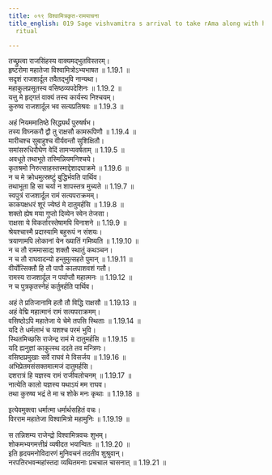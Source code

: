 ```yaml
---
title: ०१९ विश्वामित्रकृत-रामयाचना
title_english: 019 Sage vishvamitra s arrival to take rAma along with him to guard
  ritual

---
```



  
तच्छ्रुत्वा राजसिंहस्य वाक्यमद्भुतविस्तरम्।  
हृष्टरोमा महातेजा विश्वामित्रोऽभ्यभाषत ॥ 1.19.1 ॥   
सदृशं राजशार्दूल तवैतद्भुवि नान्यथा।  
महाकुलप्रसूतस्य वसिष्ठव्यपदेशिनः ॥ 1.19.2 ॥   
यत्तु मे हृद्गतं वाक्यं तस्य कार्यस्य निश्चयम्।  
कुरुष्व राजशार्दूल भव सत्यप्रतिश्रवः ॥ 1.19.3 ॥   

अहं नियममातिष्ठे सिद्ध्यर्थं पुरुषर्षभ।  
तस्य विघ्नकरौ द्वौ तु राक्षसौ कामरूपिणौ ॥ 1.19.4 ॥   
मारीचश्च सुबाहुश्च वीर्यवन्तौ सुशिक्षितौ।  
समांसरुधिरौघेण वेदिं तामभ्यवर्षताम् ॥ 1.19.5 ॥   
अवधूते तथाभूते तस्मिन्नियमनिश्चये।  
कृतश्रमो निरुत्साहस्तस्माद्देशादपाक्रमे ॥ 1.19.6 ॥   
न च मे क्रोधमुत्स्रष्टुं बुद्धिर्भवति पार्थिव।  
तथाभूता हि सा चर्या न शापस्तत्र मुच्यते ॥ 1.19.7 ॥   
स्वपुत्रं राजशार्दूल रामं सत्यपराक्रमम्।  
काकपक्षधरं शूरं ज्येष्ठं मे दातुमर्हसि ॥ 1.19.8 ॥   
शक्तो ह्येष मया गुप्तो दिव्येन स्वेन तेजसा।  
राक्षसा ये विकर्तारस्तेषामपि विनाशने ॥ 1.19.9 ॥   
श्रेयश्चास्मै प्रदास्यामि बहुरूपं न संशयः।  
त्रयाणामपि लोकानां येन ख्यातिं गमिष्यति ॥ 1.19.10 ॥   
न च तौ राममासाद्य शक्तौ स्थातुं कथञ्चन।  
न च तौ राघवादन्यो हन्तुमुत्सहते पुमान् ॥ 1.19.11 ॥   
वीर्योत्सिक्तौ हि तौ पापौ कालपाशवशं गतौ।  
रामस्य राजशार्दूल न पर्याप्तौ महात्मनः ॥ 1.19.12 ॥   
न च पुत्रकृतस्नेहं कर्तुमर्हति पार्थिव।  

अहं ते प्रतिजानामि हतौ तौ विद्धि राक्षसौ ॥ 1.19.13 ॥   
अहं वेद्मि महात्मानं रामं सत्यपराक्रमम्।  
वसिष्ठोऽपि महातेजा ये चेमे तपसि स्थिताः ॥ 1.19.14 ॥   
यदि ते धर्मलाभं च यशश्च परमं भुवि।  
स्थितमिच्छसि राजेन्द्र रामं मे दातुमर्हसि ॥ 1.19.15 ॥   
यदि ह्यनुज्ञां काकुत्स्थ ददते तव मन्त्रिणः।  
वसिष्ठप्रमुखाः सर्वे राघवं मे विसर्जय ॥ 1.19.16 ॥   
अभिप्रेतमसंसक्तमात्मजं दातुमर्हसि।  
दशरात्रं हि यज्ञस्य रामं राजीवलोचनम् ॥ 1.19.17 ॥   
नात्येति कालो यज्ञस्य यथाऽयं मम राघव।  
तथा कुरुष्व भद्रं ते मा च शोके मनः कृथाः ॥ 1.19.18 ॥   

इत्येवमुक्त्वा धर्मात्मा धर्मार्थसहितं वचः।  
विरराम महातेजा विश्वामित्रो महामुनिः ॥ 1.19.19 ॥   

स तन्निशम्य राजेन्द्रो विश्वामित्रवचः शुभम्।  
शोकमभ्यगमत्तीव्रं व्यषीदत भयान्वितः ॥ 1.19.20 ॥   
इति हृदयमनोविदारणं मुनिवचनं तदतीव शुश्रुवान्।  
नरपतिरभवन्महांस्तदा व्यथितमनाः प्रचचाल चासनात् ॥ 1.19.21 ॥   